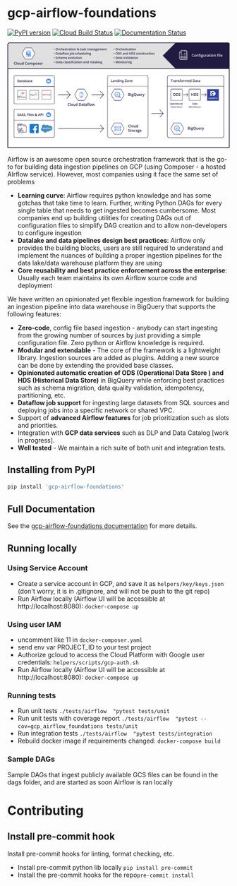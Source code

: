 # gcp-airflow-foundations
[![PyPI version](https://badge.fury.io/py/gcp-airflow-foundations.svg)](https://badge.fury.io/py/gcp-airflow-foundations)
[![Cloud Build Status](https://storage.googleapis.com/public-cloudbuild/build/cloudbuild_status.svg)](https://storage.googleapis.com/public-cloudbuild/build/cloudbuild_status.svg)
[![Documentation Status](https://readthedocs.org/projects/gcp-airflow-foundations/badge/?version=latest)](https://gcp-airflow-foundations.readthedocs.io/en/latest/?badge=latest)

![airflow](./docs/_static/airflow_diagram.png)

Airflow is an awesome open source orchestration framework that is the go-to for building data ingestion pipelines on GCP (using Composer - a hosted AIrflow service). However, most companies using it face the same set of problems
- **Learning curve**: Airflow requires python knowledge and has some gotchas that take time to learn. Further, writing Python DAGs for every single table that needs to get ingested becomes cumbersome. Most companies end up building utilities for creating DAGs out of configuration files to simplify DAG creation and to allow non-developers to configure ingestion
- **Datalake and data pipelines design best practices**: Airflow only provides the building blocks, users are still required to understand and implement the nuances of building a proper ingestion pipelines for the data lake/data warehouse platform they are using
- **Core reusability and best practice enforcement across the enterprise**: Usually each team maintains its own Airflow source code and deployment

We have written an opinionated yet flexible ingestion framework for building an ingestion pipeline into data warehouse in BigQuery that supports the following features:

- **Zero-code**, config file based ingestion - anybody can start ingesting from the growing number of sources by just providing a simple configuration file. Zero python or Airflow knowledge is required.
- **Modular and extendable** - The core of the framework is a lightweight library. Ingestion sources are added as plugins. Adding a new source can be done by extending the provided base classes.
- **Opinionated automatic creation of  ODS (Operational Data Store ) and HDS (Historical Data Store)** in BigQuery while enforcing best practices such as schema migration, data quality validation, idempotency, partitioning, etc.
- **Dataflow job support** for ingesting large datasets from SQL sources and deploying jobs into a specific network or shared VPC.
- Support of **advanced Airflow features** for job prioritization such as slots and priorities.
- Integration with **GCP data services** such as DLP and Data Catalog [work in progress].
- **Well tested** - We maintain a rich suite of both unit and integration tests.

## Installing from PyPI
```bash
pip install 'gcp-airflow-foundations'
```

## Full Documentation 
See the [gcp-airflow-foundations documentation](https://gcp-airflow-foundations.readthedocs.io/en/latest/) for more details.

## Running locally
### Using Service Account
- Create a service account in GCP, and save it as ```helpers/key/keys.json``` (don't worry, it is in .gitignore, and will not be push to the git repo)
- Run Airflow locally (Airflow UI will be accessible at http://localhost:8080): ```docker-compose up```
### Using user IAM
- uncomment like 11 in ```docker-composer.yaml```
- send env var PROJECT_ID to your test project
- Authorize gcloud to access the Cloud Platform with Google user credentials: ```helpers/scripts/gcp-auth.sh```
- Run Airflow locally (Airflow UI will be accessible at http://localhost:8080): ```docker-compose up```
### Running tests
- Run unit tests ```./tests/airflow  "pytest tests/unit```
- Run unit tests with coverage report ```./tests/airflow  "pytest --cov=gcp_airflow_foundations tests/unit```
- Run integration tests ```./tests/airflow  "pytest tests/integration```
- Rebuild docker image if requirements changed: ```docker-compose build```
### Sample DAGs
Sample DAGs that ingest publicly available GCS files can be found in the dags folder, and are started as soon Airflow is ran locally
# Contributing
## Install pre-commit hook
Install pre-commit hooks for linting, format checking, etc.

- Install pre-commit python lib locally ```pip install pre-commit```
- Install the pre-commit hooks for the repo```pre-commit install```
